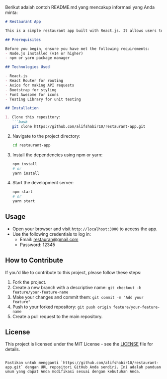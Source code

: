 Berikut adalah contoh README.md yang mencakup informasi yang Anda minta:

```markdown
# Restaurant App

This is a simple restaurant app built with React.js. It allows users to view a list of restaurants and their details.

## Prerequisites

Before you begin, ensure you have met the following requirements:
- Node.js installed (v14 or higher)
- npm or yarn package manager

## Technologies Used

- React.js
- React Router for routing
- Axios for making API requests
- Bootstrap for styling
- Font Awesome for icons
- Testing Library for unit testing

## Installation

1. Clone this repository:
   ```bash
   git clone https://github.com/alifshabir10/restaurant-app.git
   ```

2. Navigate to the project directory:
   ```bash
   cd restaurant-app
   ```

3. Install the dependencies using npm or yarn:
   ```bash
   npm install
   # or
   yarn install
   ```

4. Start the development server:
   ```bash
   npm start
   # or
   yarn start
   ```

## Usage

- Open your browser and visit `http://localhost:3000` to access the app.
- Use the following credentials to log in:
  - Email: restauran@gmail.com
  - Password: 12345

## How to Contribute

If you'd like to contribute to this project, please follow these steps:
1. Fork the project.
2. Create a new branch with a descriptive name: `git checkout -b feature/your-feature-name`
3. Make your changes and commit them: `git commit -m "Add your feature"`
4. Push to your forked repository: `git push origin feature/your-feature-name`
5. Create a pull request to the main repository.

## License

This project is licensed under the MIT License - see the [LICENSE](LICENSE) file for details.
```

Pastikan untuk mengganti `https://github.com/alifshabir10/restaurant-app.git` dengan URL repositori GitHub Anda sendiri. Ini adalah panduan umum yang dapat Anda modifikasi sesuai dengan kebutuhan Anda.